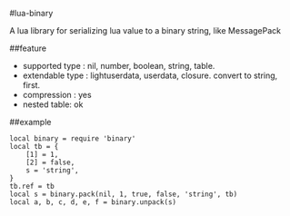#lua-binary

A lua library for serializing lua value to a binary string, like MessagePack

##feature

* supported type : nil, number, boolean, string, table.
* extendable type : lightuserdata, userdata, closure. convert to string, first.
* compression : yes
* nested table: ok

##example

    local binary = require 'binary'
    local tb = {
        [1] = 1,
        [2] = false,
        s = 'string',
    }
    tb.ref = tb
    local s = binary.pack(nil, 1, true, false, 'string', tb)
    local a, b, c, d, e, f = binary.unpack(s)
  
